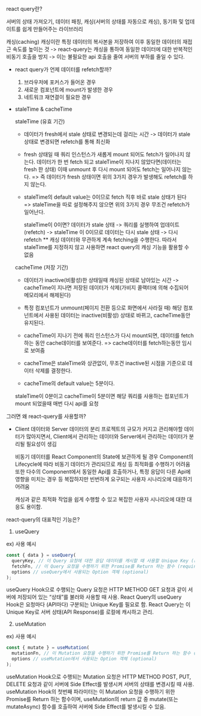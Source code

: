 react query란?

서버의 상태 가져오기, 데이터 패칭, 캐싱(서버의 상태를 자동으로 캐싱), 동기화 및 업데이트를 쉽게 만들어주는 라이브러리

캐싱(caching)
캐싱이란 특정 데이터의 복사본을 저장하여 이후 동일한 데이터의 재접근 속도를 높이는 것
-> react-query는 캐싱을 통하여 동일한 데이터에 대한 반복적인 비동기 호출을 방지 -> 이는 불필요한 api 호출을 줄여 서버의 부하를 줄일 수 있다.

- react query가 언제 데이터를 refetch할까?

  1. 브라우저에 포커스가 들어온 경우
  2. 새로운 컴포넌트에 mount가 발생한 경우
  3. 네트워크 재연결이 필요한 경우

- staleTime & cacheTime

  staleTime (유효 기간)

  - 데이터가 fresh에서 stale 상태로 변경되는데 걸리는 시간 -> 데이터가 stale 상태로 변경되면 refetch를 통해 최신화

  - fresh 상태일 때 쿼리 인스턴스가 새롭게 mount 되어도 fetch가 일어나지 않는다.
    데이터가 한 번 fetch 되고 staleTime이 지나지 않았다면(데이터는 fresh 한 상태) 이때 unmount 후 다시 mount 되어도 fetch는 일어나지 않는다.
    => 즉 데이터가 fresh 상태이면 위의 3가지 경우가 발생해도 refetch를 하지 않는다.

  - staleTime의 default value는 0이므로 fetch 직후 바로 stale 상태가 된다
    => staleTime을 따로 설정해주지 않으면 위의 3가지 경우 무조건 refetch가 일어난다.

    staleTime이 0이면?
    데이터가 stale 상태 -> 쿼리를 실행하여 업데이트(refetch) -> staleTime 이 0이므로 데이터는 다시 stale 상태 -> 다시 refetch
    \*\* 캐싱 데이터와 무관하게 계속 fetching을 수행한다. 따라서 staleTime를 지정하지 않고 사용하면 react query의 캐싱 기능을 활용할 수 없음

  cacheTime (저장 기간)

  - 데이터가 inactive(비활성)한 상태일때 캐싱된 상태로 남아있는 시간 -> cacheTime이 지나면 저장된 데이터가 삭제(가비지 콜랙터에 의해 수집되어 메모리에서 해제된다)

  - 특정 컴포넌트가 unmount(페이지 전환 등으로 화면에서 사라질 때) 해당 컴포넌트에서 사용된 데이터는 inactive(비활성) 상태로 바뀌고, cacheTime동안 유지된다.

  - cacheTime이 지나기 전에 쿼리 인스턴스가 다시 mount되면, 데이터를 fetch하는 동안 cache데이터를 보여준다.
    => cache데이터를 fetch하는동안 임시로 보여줌

  - cacheTime은 staleTime와 상관없이, 무조건 inactive된 시점을 기준으로 데이터 삭제를 결정한다.

  - cacheTime의 default value는 5분이다.

  staleTime이 0분이고 cacheTime이 5분이면 해당 쿼리를 사용하는 컴포넌트가 mount 되었을때 매번 다시 api를 요청

그러면 왜 react-query를 사용할까?

- Client 데이터와 Server 데이터의 분리
  프로젝트의 규모가 커지고 관리해야할 데이터가 많아지면서, Client에서 관리하는 데이터와 Server에서 관리하는 데이터가 분리될 필요성이 생김

  비동기 데이터를 React Component의 State에 보관하게 될 경우 Component의 Lifecycle에 따라 비동기 데이터가 관리되므로 캐싱 등 최적화를 수행하기 어려움
  또한 다수의 Component에서 동일한 Api를 호출하거나, 특정 응답이 다른 Api에 영향을 미치는 경우 등 복잡하지만 빈번하게 요구되는 사용자 시나리오에 대응하기 어려움

  캐싱과 같은 최적화 작업을 쉽게 수행할 수 있고 복잡한 사용자 시나리오에 대한 대응도 용이함.

react-query의 대표적인 기능은?

1. useQuery

ex) 사용 예시

```javascript
const { data } = useQuery(
  queryKey, // 이 Query 요청에 대한 응답 데이터를 캐시할 때 사용할 Unique Key (required)
  fetchFn, // 이 Query 요청을 수행하기 위한 Promise를 Return 하는 함수 (required)
  options // useQuery에서 사용되는 Option 객체 (optional)
);
```

useQuery Hook으로 수행되는 Query 요청은 HTTP METHOD GET 요청과 같이 서버에 저장되어 있는 “상태”를 불러와 사용할 때 사용.
React Query의 useQuery Hook은 요청마다 (API마다) 구분되는 Unique Key를 필요로 함. React Query는 이 Unique Key로 서버 상태(API Response)를
로컬에 캐시하고 관리.

2. useMutation

ex) 사용 예시

```javascript
const { mutate } = useMutation(
  mutationFn, // 이 Mutation 요청을 수행하기 위한 Promise를 Return 하는 함수 (required)
  options // useMutation에서 사용되는 Option 객체 (optional)
);
```

useMutation Hook으로 수행되는 Mutation 요청은 HTTP METHOD POST, PUT, DELETE 요청과 같이 서버에 Side Effect를 발생시켜 서버의 상태를 변경시킬 때 사용. useMutation Hook의 첫번째 파라미터는 이 Mutation 요청을 수행하기 위한 Promise를 Return 하는 함수이며, useMutation의 return 값 중 mutate(또는 mutateAsync) 함수를 호출하여 서버에 Side Effect를 발생시킬 수 있음.
